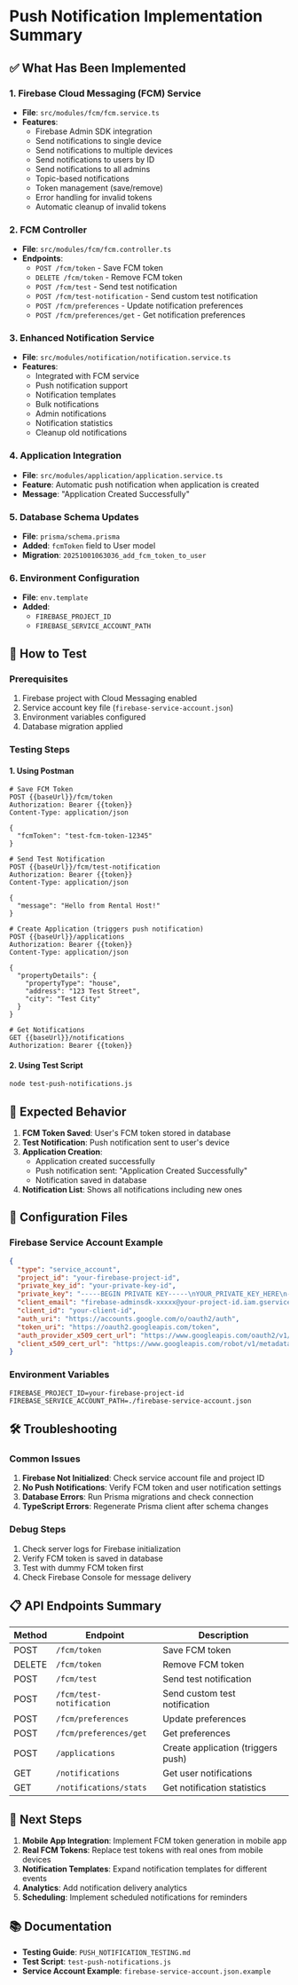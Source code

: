 # Push Notification Implementation Summary

## ✅ What Has Been Implemented

### 1. Firebase Cloud Messaging (FCM) Service
- **File**: `src/modules/fcm/fcm.service.ts`
- **Features**:
  - Firebase Admin SDK integration
  - Send notifications to single device
  - Send notifications to multiple devices
  - Send notifications to users by ID
  - Send notifications to all admins
  - Topic-based notifications
  - Token management (save/remove)
  - Error handling for invalid tokens
  - Automatic cleanup of invalid tokens

### 2. FCM Controller
- **File**: `src/modules/fcm/fcm.controller.ts`
- **Endpoints**:
  - `POST /fcm/token` - Save FCM token
  - `DELETE /fcm/token` - Remove FCM token
  - `POST /fcm/test` - Send test notification
  - `POST /fcm/test-notification` - Send custom test notification
  - `POST /fcm/preferences` - Update notification preferences
  - `POST /fcm/preferences/get` - Get notification preferences

### 3. Enhanced Notification Service
- **File**: `src/modules/notification/notification.service.ts`
- **Features**:
  - Integrated with FCM service
  - Push notification support
  - Notification templates
  - Bulk notifications
  - Admin notifications
  - Notification statistics
  - Cleanup old notifications

### 4. Application Integration
- **File**: `src/modules/application/application.service.ts`
- **Feature**: Automatic push notification when application is created
- **Message**: "Application Created Successfully"

### 5. Database Schema Updates
- **File**: `prisma/schema.prisma`
- **Added**: `fcmToken` field to User model
- **Migration**: `20251001063036_add_fcm_token_to_user`

### 6. Environment Configuration
- **File**: `env.template`
- **Added**:
  - `FIREBASE_PROJECT_ID`
  - `FIREBASE_SERVICE_ACCOUNT_PATH`

## 🚀 How to Test

### Prerequisites
1. Firebase project with Cloud Messaging enabled
2. Service account key file (`firebase-service-account.json`)
3. Environment variables configured
4. Database migration applied

### Testing Steps

#### 1. Using Postman
```http
# Save FCM Token
POST {{baseUrl}}/fcm/token
Authorization: Bearer {{token}}
Content-Type: application/json

{
  "fcmToken": "test-fcm-token-12345"
}

# Send Test Notification
POST {{baseUrl}}/fcm/test-notification
Authorization: Bearer {{token}}
Content-Type: application/json

{
  "message": "Hello from Rental Host!"
}

# Create Application (triggers push notification)
POST {{baseUrl}}/applications
Authorization: Bearer {{token}}
Content-Type: application/json

{
  "propertyDetails": {
    "propertyType": "house",
    "address": "123 Test Street",
    "city": "Test City"
  }
}

# Get Notifications
GET {{baseUrl}}/notifications
Authorization: Bearer {{token}}
```

#### 2. Using Test Script
```bash
node test-push-notifications.js
```

## 📱 Expected Behavior

1. **FCM Token Saved**: User's FCM token stored in database
2. **Test Notification**: Push notification sent to user's device
3. **Application Creation**: 
   - Application created successfully
   - Push notification sent: "Application Created Successfully"
   - Notification saved in database
4. **Notification List**: Shows all notifications including new ones

## 🔧 Configuration Files

### Firebase Service Account Example
```json
{
  "type": "service_account",
  "project_id": "your-firebase-project-id",
  "private_key_id": "your-private-key-id",
  "private_key": "-----BEGIN PRIVATE KEY-----\nYOUR_PRIVATE_KEY_HERE\n-----END PRIVATE KEY-----\n",
  "client_email": "firebase-adminsdk-xxxxx@your-project-id.iam.gserviceaccount.com",
  "client_id": "your-client-id",
  "auth_uri": "https://accounts.google.com/o/oauth2/auth",
  "token_uri": "https://oauth2.googleapis.com/token",
  "auth_provider_x509_cert_url": "https://www.googleapis.com/oauth2/v1/certs",
  "client_x509_cert_url": "https://www.googleapis.com/robot/v1/metadata/x509/firebase-adminsdk-xxxxx%40your-project-id.iam.gserviceaccount.com"
}
```

### Environment Variables
```env
FIREBASE_PROJECT_ID=your-firebase-project-id
FIREBASE_SERVICE_ACCOUNT_PATH=./firebase-service-account.json
```

## 🛠️ Troubleshooting

### Common Issues
1. **Firebase Not Initialized**: Check service account file and project ID
2. **No Push Notifications**: Verify FCM token and user notification settings
3. **Database Errors**: Run Prisma migrations and check connection
4. **TypeScript Errors**: Regenerate Prisma client after schema changes

### Debug Steps
1. Check server logs for Firebase initialization
2. Verify FCM token is saved in database
3. Test with dummy FCM token first
4. Check Firebase Console for message delivery

## 📋 API Endpoints Summary

| Method | Endpoint | Description |
|--------|----------|-------------|
| POST | `/fcm/token` | Save FCM token |
| DELETE | `/fcm/token` | Remove FCM token |
| POST | `/fcm/test` | Send test notification |
| POST | `/fcm/test-notification` | Send custom test notification |
| POST | `/fcm/preferences` | Update preferences |
| POST | `/fcm/preferences/get` | Get preferences |
| POST | `/applications` | Create application (triggers push) |
| GET | `/notifications` | Get user notifications |
| GET | `/notifications/stats` | Get notification statistics |

## 🎯 Next Steps

1. **Mobile App Integration**: Implement FCM token generation in mobile app
2. **Real FCM Tokens**: Replace test tokens with real ones from mobile devices
3. **Notification Templates**: Expand notification templates for different events
4. **Analytics**: Add notification delivery analytics
5. **Scheduling**: Implement scheduled notifications for reminders

## 📚 Documentation

- **Testing Guide**: `PUSH_NOTIFICATION_TESTING.md`
- **Test Script**: `test-push-notifications.js`
- **Service Account Example**: `firebase-service-account.json.example`
